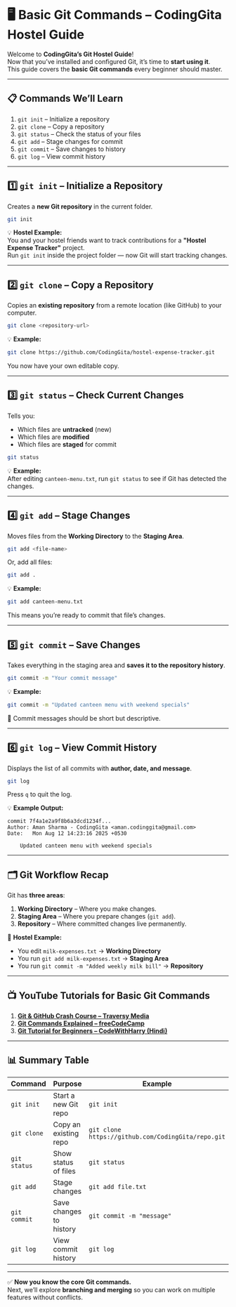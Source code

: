 # 🖥️ Basic Git Commands – CodingGita Hostel Guide

Welcome to **CodingGita’s Git Hostel Guide**!  
Now that you’ve installed and configured Git, it’s time to **start using it**.  
This guide covers the **basic Git commands** every beginner should master.

---

## 📋 Commands We’ll Learn
1. `git init` – Initialize a repository  
2. `git clone` – Copy a repository  
3. `git status` – Check the status of your files  
4. `git add` – Stage changes for commit  
5. `git commit` – Save changes to history  
6. `git log` – View commit history  

---

## 1️⃣ `git init` – Initialize a Repository

Creates a **new Git repository** in the current folder.

```bash
git init
```

💡 **Hostel Example:**  
You and your hostel friends want to track contributions for a **"Hostel Expense Tracker"** project.  
Run `git init` inside the project folder — now Git will start tracking changes.

---

## 2️⃣ `git clone` – Copy a Repository

Copies an **existing repository** from a remote location (like GitHub) to your computer.

```bash
git clone <repository-url>
```

💡 **Example:**  
```bash
git clone https://github.com/CodingGita/hostel-expense-tracker.git
```
You now have your own editable copy.

---

## 3️⃣ `git status` – Check Current Changes

Tells you:
- Which files are **untracked** (new)  
- Which files are **modified**  
- Which files are **staged** for commit  

```bash
git status
```

💡 **Example:**  
After editing `canteen-menu.txt`, run `git status` to see if Git has detected the changes.

---

## 4️⃣ `git add` – Stage Changes

Moves files from the **Working Directory** to the **Staging Area**.

```bash
git add <file-name>
```
Or, add all files:
```bash
git add .
```

💡 **Example:**  
```bash
git add canteen-menu.txt
```
This means you’re ready to commit that file’s changes.

---

## 5️⃣ `git commit` – Save Changes

Takes everything in the staging area and **saves it to the repository history**.

```bash
git commit -m "Your commit message"
```

💡 **Example:**  
```bash
git commit -m "Updated canteen menu with weekend specials"
```
📌 Commit messages should be short but descriptive.

---

## 6️⃣ `git log` – View Commit History

Displays the list of all commits with **author, date, and message**.

```bash
git log
```
Press `q` to quit the log.

💡 **Example Output:**
```
commit 7f4a1e2a9f8b6a3dcd1234f...
Author: Aman Sharma - CodingGita <aman.codinggita@gmail.com>
Date:   Mon Aug 12 14:23:16 2025 +0530

    Updated canteen menu with weekend specials
```

---

## 🗂 Git Workflow Recap

Git has **three areas**:
1. **Working Directory** – Where you make changes.
2. **Staging Area** – Where you prepare changes (`git add`).
3. **Repository** – Where committed changes live permanently.

📌 **Hostel Example:**  
- You edit `milk-expenses.txt` → **Working Directory**  
- You run `git add milk-expenses.txt` → **Staging Area**  
- You run `git commit -m "Added weekly milk bill"` → **Repository**

---

## 📺 YouTube Tutorials for Basic Git Commands

1. **[Git & GitHub Crash Course – Traversy Media](https://www.youtube.com/watch?v=SWYqp7iY_Tc)**  
2. **[Git Commands Explained – freeCodeCamp](https://www.youtube.com/watch?v=Uszj_k0DGsg)**  
3. **[Git Tutorial for Beginners – CodeWithHarry (Hindi)](https://www.youtube.com/watch?v=gwWKnnCMQ5c)**  

---

## 📊 Summary Table

| Command      | Purpose                                    | Example |
|--------------|--------------------------------------------|---------|
| `git init`   | Start a new Git repo                       | `git init` |
| `git clone`  | Copy an existing repo                      | `git clone https://github.com/CodingGita/repo.git` |
| `git status` | Show status of files                       | `git status` |
| `git add`    | Stage changes                              | `git add file.txt` |
| `git commit` | Save changes to history                    | `git commit -m "message"` |
| `git log`    | View commit history                        | `git log` |

---

✅ **Now you know the core Git commands.**  
Next, we’ll explore **branching and merging** so you can work on multiple features without conflicts.
